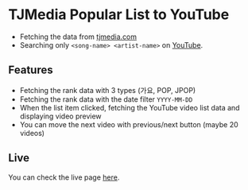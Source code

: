 # TJMedia Popular List to YouTube

* Fetching the data from [tjmedia.com](https://www.tjmedia.com/tjsong/song_monthPopular.asp)
* Searching only `<song-name> <artist-name>` on [YouTube](https://www.youtube.com).

## Features

* Fetching the rank data with 3 types (가요, POP, JPOP)
* Fetching the rank data with the date filter `YYYY-MM-DD`
* When the list item clicked, fetching the YouTube video list data and displaying video preview
* You can move the next video with previous/next button (maybe 20 videos)

## Live

You can check the live page [here](https://gignac-cha.github.io/tjmedia-popular-youtube/).
